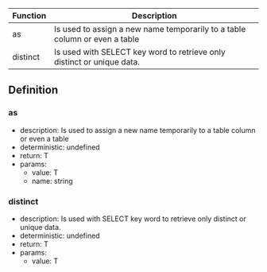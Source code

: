 |Function    |Description                                   |
|------------|----------------------------------------------|
|as|Is used to assign a new name temporarily to a table column or even a table|
|distinct|Is used with SELECT key word to retrieve only distinct or unique data.|

## Definition

### as

- description: Is used to assign a new name temporarily to a table column or even a table
- deterministic: undefined
- return: T
- params:
	- value: T
	- name: string

### distinct

- description: Is used with SELECT key word to retrieve only distinct or unique data.
- deterministic: undefined
- return: T
- params:
	- value: T
